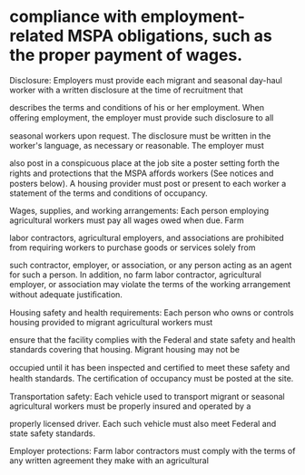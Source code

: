 # compliance with employment-related MSPA obligations, such as the proper payment of wages.

Disclosure: Employers must provide each migrant and seasonal day-haul worker with a written disclosure at the time of recruitment that

describes the terms and conditions of his or her employment. When oﬀering employment, the employer must provide such disclosure to all

seasonal workers upon request. The disclosure must be written in the worker's language, as necessary or reasonable. The employer must

also post in a conspicuous place at the job site a poster setting forth the rights and protections that the MSPA aﬀords workers (See notices and posters below). A housing provider must post or present to each worker a statement of the terms and conditions of occupancy.

Wages, supplies, and working arrangements: Each person employing agricultural workers must pay all wages owed when due. Farm

labor contractors, agricultural employers, and associations are prohibited from requiring workers to purchase goods or services solely from

such contractor, employer, or association, or any person acting as an agent for such a person. In addition, no farm labor contractor, agricultural employer, or association may violate the terms of the working arrangement without adequate justiﬁcation.

Housing safety and health requirements: Each person who owns or controls housing provided to migrant agricultural workers must

ensure that the facility complies with the Federal and state safety and health standards covering that housing. Migrant housing may not be

occupied until it has been inspected and certiﬁed to meet these safety and health standards. The certiﬁcation of occupancy must be posted at the site.

Transportation safety: Each vehicle used to transport migrant or seasonal agricultural workers must be properly insured and operated by a

properly licensed driver. Each such vehicle must also meet Federal and state safety standards.

Employer protections: Farm labor contractors must comply with the terms of any written agreement they make with an agricultural